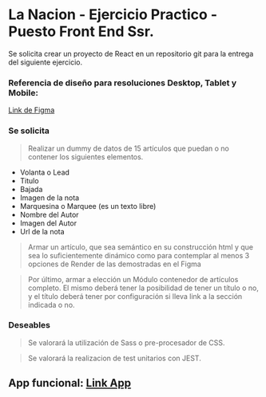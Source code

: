 # La Nacion - Ejercicio Practico - Puesto Front End Ssr.

Se solicita crear un proyecto de React en un repositorio git para la entrega del siguiente ejercicio.

### Referencia de diseño para resoluciones Desktop, Tablet y Mobile:

[Link de Figma](https://www.figma.com/file/ZCOb2Rzec4auTH2iTwXlXZ/Entrevista-LN?node-id=0%3A1)

### Se solicita

> Realizar un dummy de datos de 15 artículos que puedan o no contener los siguientes elementos.

-   Volanta o Lead
-   Titulo
-   Bajada
-   Imagen de la nota
-   Marquesina o Marquee (es un texto libre)
-   Nombre del Autor
-   Imagen del Autor
-   Url de la nota

> Armar un artículo, que sea semántico en su construcción html y que sea lo suficientemente dinámico como para contemplar al menos 3 opciones de Render de las demostradas en el Figma

> Por último, armar a elección un Módulo contenedor de artículos completo. El mismo deberá tener la posibilidad de tener un título o no, y el título deberá tener por configuración si lleva link a la sección indicada o no.

### Deseables

> Se valorará la utilización de Sass o pre-procesador de CSS.

> Se valorará la realizacion de test unitarios con JEST.

## App funcional: [Link App](https://la-nacion-ejercicio-frontend.vercel.app/)

#
